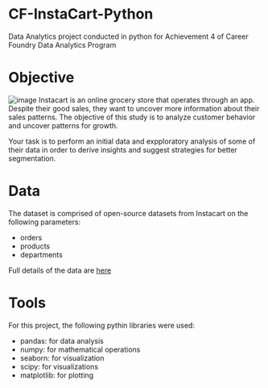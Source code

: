 # CF-InstaCart-Python
Data Analytics project conducted in python for Achievement 4 of Career Foundry Data Analytics Program
# Objective
![image](https://user-images.githubusercontent.com/118216284/201986353-c4c4476b-a1d0-4cdb-96fc-be0ac5f849b2.png)
Instacart is an online grocery store that operates through an app. Despite their good sales, they want to uncover more information about their sales patterns. The objective of this study is to analyze customer behavior and uncover patterns for growth.

Your task is to perform an initial data and expploratory analysis of some of their data in order to derive insights and suggest strategies for better segmentation.
# Data
The dataset is comprised of open-source datasets from Instacart on the following parameters:
  - orders
  - products
  - departments
 
 Full details of the data are [here](https://www.instacart.com/datasets/grocery-shopping-2017)
# Tools 
For this project, the following pythin libraries were used:
  - pandas: for data analysis
  - numpy: for mathematical operations
  - seaborn: for visualization
  - scipy: for visualizations
  - matplotlib: for plotting
